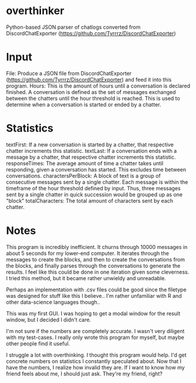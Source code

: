 # overthinker
 Python-based JSON parser of chatlogs converted from DiscordChatExporter (https://github.com/Tyrrrz/DiscordChatExporter) 

# Input
 File: Produce a JSON file from DiscordChatExporter (https://github.com/Tyrrrz/DiscordChatExporter) and feed it into this program.
 Hours: This is the amount of hours until a conversation is declared finished. A conversation is defined as the set of messages exchanged between the chatters until the hour threshold is reached. This is used to determine when a conversation is started or ended by a chatter.

# Statistics
 textFirst: If a new conversation is started by a chatter, that respective chatter increments this statistic.
 textLast: If a conversation ends with a message by a chatter, that respective chatter increments this statistic.
 responseTimes: The average amount of time a chatter takes until responding, given a conversation has started. This excludes time between conversations.
 charactersPerBlock: A block of text is a group of consecutive messages sent by a single chatter. Each message is within the timeframe of the hour threshold defined by input. Thus, three messages sent by a single chatter in quick succession would be grouped up as one "block"
 totalCharacters: The total amount of characters sent by each chatter.

# Notes
This program is incredibly inefficient. It churns through 10000 messages in about 5 seconds for my lower-end computer. It iterates through the messages to create the blocks, and then to create the conversations from the blocks, and finally parses through the conversations to generate the results. I feel like this could be done in one iteration given some cleverness. I tried this method, but it became rather unwieldy and unreadable.

Perhaps an implementation with .csv files could be good since the filetype was designed for stuff like this I believe.. I'm rather unfamiliar with R and other data-science languages though..

This was my first GUI. I was hoping to get a modal window for the result window, but I decided I didn't care.

I'm not sure if the numbers are completely accurate. I wasn't very diligent with my test-cases. I really only wrote this program for myself, but maybe other people find it useful.

I struggle a lot with overthinking. I thought this program would help. I'd get concrete numbers on statistics I constantly speculated about. Now that I have the numbers, I realize how invalid they are. If I want to know how my friend feels about me, I should just ask. They're my friend, right?